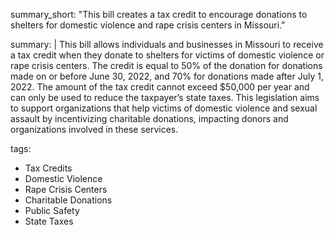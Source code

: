 summary_short: "This bill creates a tax credit to encourage donations to shelters for domestic violence and rape crisis centers in Missouri."

summary: |
  This bill allows individuals and businesses in Missouri to receive a tax credit when they donate to shelters for victims of domestic violence or rape crisis centers. The credit is equal to 50% of the donation for donations made on or before June 30, 2022, and 70% for donations made after July 1, 2022. The amount of the tax credit cannot exceed $50,000 per year and can only be used to reduce the taxpayer’s state taxes. This legislation aims to support organizations that help victims of domestic violence and sexual assault by incentivizing charitable donations, impacting donors and organizations involved in these services.

tags:
  - Tax Credits
  - Domestic Violence
  - Rape Crisis Centers
  - Charitable Donations
  - Public Safety
  - State Taxes
